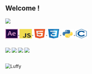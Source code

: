 ## **Welcome !**

 <div>
  <a href="https://beacons.ai/MaLSF">
  <img align="center"img height="180em" src="https://github-readme-stats.vercel.app/api?username=MaLSF&show_icons=true&theme=algolia&include_all_commits=true&count_private=true"/>
</div>

<div style="display: inline_block"><br>
  <img align="center" alt="Ma-Ae" height="30" width="40" src="https://github.com/devicons/devicon/blob/master/icons/aftereffects/aftereffects-original.svg">
  <img align="center" alt="Ma-Js" height="30" width="40" src="https://github.com/devicons/devicon/blob/master/icons/javascript/javascript-original.svg">
  <img align="center" alt="Ma-HTML" height="30" width="40" src="https://raw.githubusercontent.com/devicons/devicon/master/icons/html5/html5-original.svg">
  <img align="center" alt="Ma-CSS" height="30" width="40" src="https://raw.githubusercontent.com/devicons/devicon/master/icons/css3/css3-original.svg">
  <img align="center" alt="Ma-Python" height="30" width="40" src="https://raw.githubusercontent.com/devicons/devicon/master/icons/python/python-original.svg">
  <img align="center" alt="Rafa-C" height="30" width="40" src="https://github.com/devicons/devicon/blob/master/icons/c/c-line.svg">
  
</div>  
  
  
  ##
  
  
  <div> 
  <a href="https://www.youtube.com/channel/UCUw0on0KaQyK2pznKcWXiKg" target="_blank"><img src="https://img.shields.io/badge/YouTube-FF0000?style=for-the-badge&logo=youtube&logoColor=white" target="_blank"></a>
  <a href="https://instagram.com/masallalf" target="_blank"><img src="https://img.shields.io/badge/-Instagram-%23E4405F?style=for-the-badge&logo=instagram&logoColor=white" target="_blank"></a>
 	<a href="https://www.twitch.tv/s4lla_" target="_blank"><img src="https://img.shields.io/badge/Twitch-9146FF?style=for-the-badge&logo=twitch&logoColor=white" target="_blank"></a>
  <a href = "mailto:ma.doiszerosete@gmail.com"><img src="https://img.shields.io/badge/-Gmail-%23333?style=for-the-badge&logo=gmail&logoColor=white" target="_blank"></a>
 </div>
  
   ##
 
 <div>
  
  <img align="center" alt="Luffy" src="https://c.tenor.com/fCvgrro-iaMAAAAd/luffy-gif-ep982-luffy.gif">
 </div>
  
  
